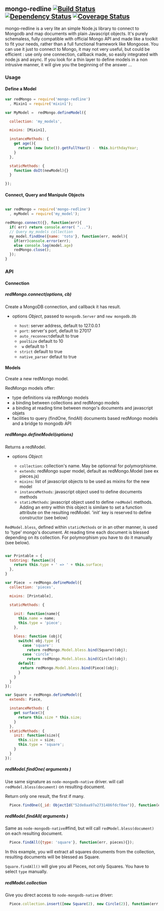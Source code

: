 ## mongo-redline [![Build Status](https://travis-ci.org/redpelicans/mongo-redline.png)](https://travis-ci.org/redpelicans/mongo-redline) [![Dependency Status](https://david-dm.org/redpelicans/mongo-redline.png)](https://david-dm.org/redpelicans/mongo-redline) [![Coverage Status](https://coveralls.io/repos/redpelicans/mongo-redline/badge.png?branch=master)](https://coveralls.io/r/redpelicans/mongo-redline?branch=master)


mongo-redline is a very lite an simple Node.js library to connect to Mongodb and map documents with plain Javascript objects.
It's purely schemaless, fully compatible with official Mongo API and made like a toolkit to fit your needs, rather than a full functional framework like Mongoose.
You can use it just to connect to Mongo, it may not very useful, but could be efficient : use only one connection, callback made, so easily integrated with node.js and async.
If you look for a thin layer to define models in a non intrusive manner, it will give you the beginning of the answer ...


### Usage

#### Define a Model

```javascript 
var redMongo = require('mongo-redline')
  , Mixin1 = require('mixin1');

var MyModel =  redMongo.defineModel({ 

  collection: 'my_models',

  mixins: [Mixin1],

  instanceMethods: {
    get age(){
      return (new Date()).getFullYear() -  this.birthdayYear;
    }
  },

  staticMethods: {
    function doIt(newModel){}
  }

});

```

#### Connect, Query and Manipule Objects


```javascript 

var redMongo = require('mongo-redline')
  , myModel = require('my_model');

redMongo.connect({}, function(err){
  if( err) return console.error( "...");
  // Query my_models collection
  my_model.findOne({name: 'toto'}, function(err, model){
    if(err)console.error(err);
    else console.log(model.age)
    redMongo.close();
  });
}
```



### API

#### Connection

##### redMongo.connect(options, cb)

Create a MongoDB connection, and callback it has result.

* options *Object*, passed to `mongodb.Server` and `new mongodb.Db`

  * `host`: server address, default to 127.0.0.1
  * `port`: server's port, default to 27017
  * `auto_reconnect`default to true
  * `poolSize` default to 10
  * ` w` default to 1
  * `strict` default to true
  * `native_parser` defaut to true


#### Models

Create a new redMongo model. 

RedMongo models offer:

* type definitions via redMongo models
* a binding between collections and redMongo models
* a binding at reading time between mongo's documents and javascript objets
* facilities to query (findOne, findAll) documents based redMongo models and a bridge to mongodb API

##### redMongo.defineModel(options)

Returns a redModel.

* options *Object*:

  * `collection`: collection's name. May be optionnal for polymorphisme.
  * `extends`: redMongo super model, default as redMongo.Model (see ex pieces.js)
  * `mixins`: list of javascript objects to be used as mixins for the new model
  * `instanceMethods`: javascript object used to define documents methods
  * `staticMethods`: javascript object used to define `redModel` methods. Adding an entry within this object is similare to set a function attribute on the resulting redModel. 'init' key is reserved to define constructor (see below)

`RedModel.bless`, defined within `staticMethods` or in an other manner, is used to 'type' mongo's document. At reading time each document is blessed depending on its collection. For polymorphism you have to do it manually (see below). 


```javascript 

var Printable = {
  toString: function(){
    return this.type + ' => ' + this.surface;
  },
}

var Piece  = redMongo.defineModel({
  collection: 'pieces',

  mixins: [Printable],

  staticMethods: {
   
    init: function(name){
      this.name = name;
      this.type = 'piece';
    },

    bless: function (obj){
      switch( obj.type ){
        case 'square':
          return redMongo.Model.bless.bind(Square)(obj);
        case 'circle':
          return redMongo.Model.bless.bind(Circle)(obj);
      default:
       return redMongo.Model.bless.bind(Piece)(obj);
      }
    }
  }
});

var Square = redMongo.defineModel({
  extends: Piece,

  instanceMethods: {
    get surface(){
      return this.size * this.size;
    }
  },
  staticMethods: {
    init: function(size){
      this.size = size;
      this.type = 'square';
    }
  }
});


```

##### redModel.findOne( arguments )

Use same signature as `node-mongodb-native` driver. will call `redModel.bless(document)` on resulting document.

Return only one result, the first if many.


```javascript 
  Piece.findOne({_id: ObjectId("52de8aa97a2731486fdcf8ee")}, function(err, piece){});
```

##### redModel.findAll( arguments )

Same as `node-mongodb-native`#find, but will call `redModel.bless(document)` on each resulting document.

```javascript 
  Piece.findAll({type: 'square'}, function(err, pieces){});
```

In this example, you will extract all squares documents from the collection, resulting documents will be blessed as Square. 

`Square.findAll()` will give you all Pieces, not only Squares. You have to select `type` manually.


##### redModel.collection

Give you direct access to `node-mongodb-native` driver:

```javascript 
  Piece.collection.insert([new Square(2), new Circle(2)], function(err, res){})
```
